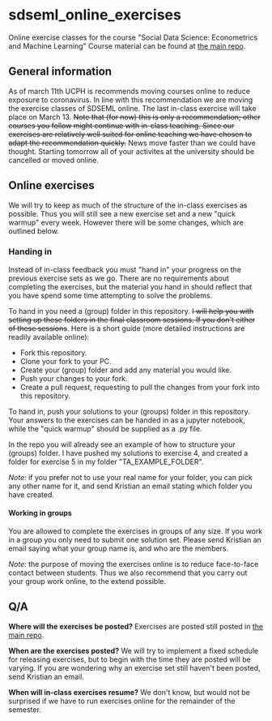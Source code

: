 # sdseml_online_exercises
Online exercise classes for the course "Social Data Science: Econometrics and Machine Learning"
Course material can be found at [the main repo](https://github.com/abjer/sds_eml_2020/).

## General information
As of march 11th UCPH is recommends moving courses online to reduce exposure to coronavirus. In line with this recommendation we are moving the exercise classes of SDSEML online. The last in-class exercise will take place on March 13. ~~Note that (for now) this is only a recommendation; other courses you follow might continue with in-class teaching. Since our exercises are relatively well suited for online teaching we have chosen to adapt the recommendation quickly.~~ News move faster than we could have thought. Starting tomorrow all of your activites at the university should be cancelled or moved online.

## Online exercises
We will try to keep as much of the structure of the in-class exercises as possible. Thus you will still see a new exercise set and a new "quick warmup" every week. However there will be some changes, which are outlined below.

### Handing in
Instead of in-class feedback you must "hand in" your progress on the previous exercise sets as we go. There are no requirements about completing the exercises, but the material you hand in should reflect that you have spend some time attempting to solve the problems. 

To hand in you need a (group) folder in this repository. ~~I will help you with setting up these folders in the final classroom sessions. If you don't either of these sessions~~. Here is a short guide (more detailed instructions are readily available online):
  * Fork this repository.
  * Clone your fork to your PC.
  * Create your (group) folder and add any material you would like.
  * Push your changes to your fork.
  * Create a pull request, requesting to pull the changes from your fork into this repository.
 
To hand in, push your solutions to your (groups) folder in this repository. Your answers to the exercises can be handed in as a jupyter notebook, while the "quick warmup" should be supplied as a .py file. 

In the repo you will already see an example of how to structure your (groups) folder. I have pushed my solutions to exercise 4, and created a folder for exercise 5 in my folder "TA_EXAMPLE_FOLDER".

_Note:_ if you prefer not to use your real name for your folder, you can pick any other name for it, and send Kristian an email stating which folder you have created.

#### Working in groups
You are allowed to complete the exercises in groups of any size. If you work in a group you only need to submit one solution set. Please send Kristian an email saying what your group name is, and who are the members.

_Note:_ the purpose of moving the exercises online is to reduce face-to-face contact between students. Thus we also recommend that you carry out your group work online, to the extend possible.


## Q/A
**Where will the exercises be posted?**
Exercises are posted still posted in [the main repo](https://github.com/abjer/sds_eml_2020/blob/master/README.md). 

**When are the exercises posted?**
We will try to implement a fixed schedule for releasing exercises, but to begin with the time they are posted will be varying. If you are wondering why an exercise set still haven't been posted, send Kristian an email.

**When will in-class exercises resume?** We don't know, but would not be surprised if we have to run exercises online for the remainder of the semester.


